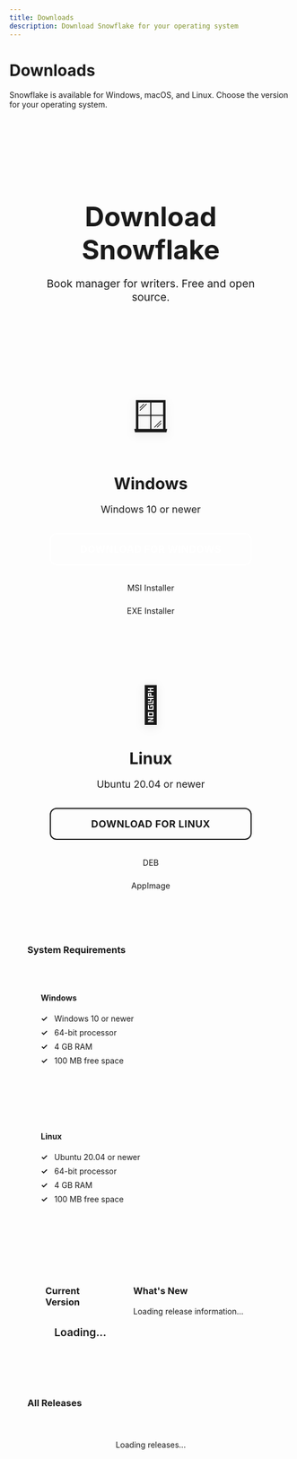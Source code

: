```yaml
---
title: Downloads
description: Download Snowflake for your operating system
---
```


# Downloads

Snowflake is available for Windows, macOS, and Linux. Choose the version for your operating system.

<div class="downloads-container">
  <div class="download-hero">
    <h2>Download Snowflake</h2>
    <p>Book manager for writers. Free and open source.</p>
  </div>

  <div class="download-buttons">
    <div class="download-card primary">
      <div class="download-icon">🪟</div>
      <h3>Windows</h3>
      <p>Windows 10 or newer</p>
      <div class="download-actions">
        <a href="#" class="btn btn-primary" id="download-windows">
          Download for Windows
        </a>
        <div class="download-options">
          <a href="#" class="download-option" data-platform="windows-msi">MSI Installer</a>
          <a href="#" class="download-option" data-platform="windows-exe">EXE Installer</a>
        </div>
      </div>
    </div>
    <!-- <div class="download-card">
      <div class="download-icon">🍎</div>
      <h3>macOS</h3>
      <p>macOS 10.15 or newer</p>
      <div class="download-actions">
        <a href="#" class="btn btn-secondary" id="download-mac">
          Download for macOS
        </a>
        <div class="download-options">
          <a href="#" class="download-option" data-platform="mac-dmg">DMG</a>
          <a href="#" class="download-option" data-platform="mac-app">APP</a>
        </div>
      </div>
    </div> -->
    <div class="download-card">
      <div class="download-icon">🐧</div>
      <h3>Linux</h3>
      <p>Ubuntu 20.04 or newer</p>
      <div class="download-actions">
        <a href="#" class="btn btn-secondary" id="download-linux">
          Download for Linux
        </a>
        <div class="download-options">
          <a href="#" class="download-option" data-platform="linux-deb">DEB</a>
          <a href="#" class="download-option" data-platform="linux-appimage">AppImage</a>
        </div>
      </div>
    </div>
  </div>
  
  <div class="system-requirements">
    <h3>System Requirements</h3>
    <div class="requirements-grid">
      <div class="requirement-item">
        <h4>Windows</h4>
        <ul>
          <li>Windows 10 or newer</li>
          <li>64-bit processor</li>
          <li>4 GB RAM</li>
          <li>100 MB free space</li>
        </ul>
      </div>
      <!-- <div class="requirement-item">
        <h4>macOS</h4>
        <ul>
          <li>macOS 10.15 (Catalina) or newer</li>
          <li>Intel or Apple Silicon</li>
          <li>4 GB RAM</li>
          <li>100 MB free space</li>
        </ul>
      </div> -->
      <div class="requirement-item">
        <h4>Linux</h4>
        <ul>
          <li>Ubuntu 20.04 or newer</li>
          <li>64-bit processor</li>
          <li>4 GB RAM</li>
          <li>100 MB free space</li>
        </ul>
      </div>
    </div>
  </div>

  <div class="release-info">
    <div class="current-version">
      <h3>Current Version</h3>
      <div class="version-badge" id="current-version">
        <span class="version-number">Loading...</span>
        <span class="version-date"></span>
      </div>
    </div>
    <div class="release-notes">
      <h3>What's New</h3>
      <div class="release-content" id="release-notes">
        <p>Loading release information...</p>
      </div>
    </div>
  </div>

  <div class="all-releases">
    <h3>All Releases</h3>
    <div class="releases-list" id="releases-list">
      <div class="loading">Loading releases...</div>
    </div>
  </div>

  
</div>

<script>
const GITHUB_API_URL = 'https://api.github.com/repos/ikloster03/snowflake-desktop';

async function fetchLatestRelease() {
  try {
    const response = await fetch(`${GITHUB_API_URL}/releases/latest`);
    if (!response.ok) {
      throw new Error(`HTTP error! status: ${response.status}`);
    }
    const release = await response.json();
    return release;
  } catch (error) {
    console.error('Error loading latest release:', error);
    return null;
  }
}

async function fetchAllReleases() {
  try {
    const response = await fetch(`${GITHUB_API_URL}/releases`);
    if (!response.ok) {
      throw new Error(`HTTP error! status: ${response.status}`);
    }
    const releases = await response.json();
    return releases;
  } catch (error) {
    console.error('Error loading all releases:', error);
    return [];
  }
}

function getAssetByPlatform(assets, platform) {
  const platformMap = {
    'windows-msi': /\.msi$/i,
    'windows-exe': /\.exe$/i,
    'mac-dmg': /\.dmg$/i,
    'mac-app': /\.app\.tar\.gz$/i,
    'linux-deb': /\.deb$/i,
    'linux-appimage': /\.AppImage$/i
  };
  
  const pattern = platformMap[platform];
  if (!pattern) return null;
  
  return assets.find(asset => pattern.test(asset.name));
}

function getPrimaryAssetByPlatform(assets, platform) {
  const platformMap = {
    'windows': [/\.msi$/i, /\.exe$/i],
    'mac': [/\.dmg$/i, /\.app\.tar\.gz$/i],
    'linux': [/\.deb$/i, /\.AppImage$/i]
  };
  
  const patterns = platformMap[platform];
  if (!patterns) return null;
  
  for (const pattern of patterns) {
    const asset = assets.find(asset => pattern.test(asset.name));
    if (asset) return asset;
  }
  
  return null;
}

function formatFileSize(bytes) {
  if (bytes === 0) return '0 Bytes';
  const k = 1024;
  const sizes = ['Bytes', 'KB', 'MB', 'GB'];
  const i = Math.floor(Math.log(bytes) / Math.log(k));
  return parseFloat((bytes / Math.pow(k, i)).toFixed(2)) + ' ' + sizes[i];
}

function formatDate(dateString) {
  const date = new Date(dateString);
  return date.toLocaleDateString('en-US', {
    year: 'numeric',
    month: 'long',
    day: 'numeric'
  });
}

async function updateDownloadPage() {
  try {
    const latestRelease = await fetchLatestRelease();
    const allReleases = await fetchAllReleases();
    
    if (latestRelease) {
      // Update current version info
      const versionElement = document.getElementById('current-version');
      if (versionElement) {
        versionElement.innerHTML = `
          <span class="version-number">${latestRelease.tag_name}</span>
          <span class="version-date">${formatDate(latestRelease.published_at)}</span>
        `;
      }
      
      // Update release notes
      const releaseNotesElement = document.getElementById('release-notes');
      if (releaseNotesElement) {
        const releaseBody = latestRelease.body || 'Release information not available';
        releaseNotesElement.innerHTML = `<div class="release-body">${releaseBody}</div>`;
      }
      
      // Update download links
      const assets = latestRelease.assets || [];
      
      // Primary download buttons
      const windowsBtn = document.getElementById('download-windows');
      const macBtn = document.getElementById('download-mac');
      const linuxBtn = document.getElementById('download-linux');
      
      const windowsAsset = getPrimaryAssetByPlatform(assets, 'windows');
      const macAsset = getPrimaryAssetByPlatform(assets, 'mac');
      const linuxAsset = getPrimaryAssetByPlatform(assets, 'linux');
      
      if (windowsAsset && windowsBtn) {
        windowsBtn.href = windowsAsset.browser_download_url;
        windowsBtn.style.display = 'inline-block';
      }
      if (macAsset && macBtn) {
        macBtn.href = macAsset.browser_download_url;
        macBtn.style.display = 'inline-block';
      }
      if (linuxAsset && linuxBtn) {
        linuxBtn.href = linuxAsset.browser_download_url;
        linuxBtn.style.display = 'inline-block';
      }
      
      // Additional download options
      document.querySelectorAll('.download-option').forEach(option => {
        const platform = option.getAttribute('data-platform');
        const asset = getAssetByPlatform(assets, platform);
        if (asset) {
          option.href = asset.browser_download_url;
          option.innerHTML = `${asset.name} (${formatFileSize(asset.size)})`;
          option.style.display = 'block';
        } else {
          option.style.display = 'none';
        }
      });
    }
    
    // Update all releases list
    const releasesListElement = document.getElementById('releases-list');
    if (releasesListElement) {
      // Remove current release from all releases list
      const filteredReleases = allReleases.filter(release => 
        !latestRelease || release.tag_name !== latestRelease.tag_name
      );
      
      if (filteredReleases.length > 0) {
        releasesListElement.innerHTML = filteredReleases.map(release => `
          <div class="release-item">
            <div class="release-header">
              <h4>${release.tag_name}${release.prerelease ? ' (Pre-release)' : ''}</h4>
              <span class="release-date">${formatDate(release.published_at)}</span>
            </div>
            ${release.body ? `<div class="release-description">${release.body}</div>` : ''}
            <div class="release-assets">
              ${release.assets
                .filter(asset => !asset.name.endsWith('.sig') && asset.name !== 'latest.json')
                .map(asset => `
                  <a href="${asset.browser_download_url}" class="asset-link" download>
                    ${asset.name} (${formatFileSize(asset.size)})
                  </a>
                `).join('')}
            </div>
          </div>
        `).join('');
      } else {
        releasesListElement.innerHTML = '<p>No previous releases found</p>';
      }
    }
  } catch (error) {
    console.error('Error in updateDownloadPage:', error);
  }
}

// Launch function on page load
document.addEventListener('DOMContentLoaded', updateDownloadPage);
window.addEventListener('load', updateDownloadPage);

if (document.readyState !== 'loading') {
  updateDownloadPage();
}
</script>

<style>
.downloads-container {
  max-width: 1200px;
  margin: 0 auto;
  padding: 2rem;
}

.download-hero {
  text-align: center;
  padding: 3rem 0;
}

.download-hero h2 {
  font-size: 3rem;
  margin-bottom: 1rem;
  color: var(--vp-c-text-1);
}

.download-hero p {
  font-size: 1.2rem;
  color: var(--vp-c-text-2);
}

.download-buttons {
  display: grid;
  grid-template-columns: repeat(auto-fit, minmax(300px, 1fr));
  gap: 2rem;
  margin: 3rem 0;
}

.download-card {
  background: var(--vp-c-bg-soft);
  border: 1px solid var(--vp-c-divider);
  border-radius: 16px;
  padding: 2.5rem;
  text-align: center;
  transition: all 0.3s ease;
  position: relative;
}

.download-card::before {
  content: '';
  position: absolute;
  top: 0;
  left: 0;
  right: 0;
  bottom: 0;
  background: linear-gradient(135deg, transparent, rgba(var(--vp-c-brand-rgb), 0.05));
  border-radius: 16px;
  opacity: 0;
  transition: opacity 0.3s ease;
}

.download-card:hover::before {
  opacity: 1;
}

.download-card:hover {
  transform: translateY(-6px);
  box-shadow: 0 12px 40px rgba(0, 0, 0, 0.15);
  border-color: var(--vp-c-brand-light);
}

.download-card.primary {
  border-color: var(--vp-c-brand);
  background: linear-gradient(135deg, var(--vp-c-brand-soft), var(--vp-c-brand-softer));
  box-shadow: 0 4px 20px rgba(var(--vp-c-brand-rgb), 0.2);
}

.download-card.primary:hover {
  box-shadow: 0 12px 40px rgba(var(--vp-c-brand-rgb), 0.3);
}

.download-icon {
  font-size: 4rem;
  margin-bottom: 1.5rem;
  filter: drop-shadow(0 4px 8px rgba(0, 0, 0, 0.1));
}

.download-card h3 {
  font-size: 1.8rem;
  margin-bottom: 0.8rem;
  color: var(--vp-c-text-1);
  font-weight: 700;
}

.download-card p {
  color: var(--vp-c-text-2);
  margin-bottom: 2rem;
  font-size: 1.1rem;
}

.download-actions {
  display: flex;
  flex-direction: column;
  gap: 1.5rem;
}

.btn {
  padding: 16px 32px;
  border-radius: 12px;
  text-decoration: none !important;
  font-weight: 700;
  font-size: 1.1rem;
  transition: all 0.3s ease;
  border: 2px solid transparent;
  display: inline-block;
  position: relative;
  text-transform: uppercase;
  letter-spacing: 0.5px;
  color: inherit;
}

.btn:focus,
.btn:active,
.btn:visited {
  text-decoration: none !important;
  color: inherit;
}

.btn-primary {
  background: linear-gradient(135deg, var(--vp-c-brand), var(--vp-c-brand-dark));
  color: white !important;
  border-color: var(--vp-c-brand);
  box-shadow: 0 4px 15px rgba(var(--vp-c-brand-rgb), 0.3);
}

.btn-primary:hover {
  background: linear-gradient(135deg, var(--vp-c-brand-light), var(--vp-c-brand));
  transform: translateY(-3px);
  box-shadow: 0 8px 25px rgba(var(--vp-c-brand-rgb), 0.4);
  color: white !important;
}

.btn-primary:focus,
.btn-primary:active,
.btn-primary:visited {
  color: white !important;
}

.btn-secondary {
  background: linear-gradient(135deg, transparent, rgba(var(--vp-c-brand-rgb), 0.1));
  color: var(--vp-c-brand) !important;
  border-color: var(--vp-c-brand);
  box-shadow: 0 4px 15px rgba(var(--vp-c-brand-rgb), 0.2);
}

.btn-secondary:hover {
  background: linear-gradient(135deg, var(--vp-c-brand-soft), var(--vp-c-brand-lighter));
  transform: translateY(-3px);
  box-shadow: 0 8px 25px rgba(var(--vp-c-brand-rgb), 0.3);
  color: var(--vp-c-brand) !important;
}

.btn-secondary:focus,
.btn-secondary:active,
.btn-secondary:visited {
  color: var(--vp-c-brand) !important;
}

.download-options {
  display: flex;
  flex-direction: column;
  gap: 0.5rem;
}

.download-option {
  color: var(--vp-c-text-2);
  text-decoration: none;
  font-size: 0.9rem;
  padding: 0.5rem;
  border-radius: 4px;
  transition: all 0.3s ease;
}

.download-option:hover {
  background: var(--vp-c-bg-soft);
  color: var(--vp-c-text-1);
}

.release-info {
  display: grid;
  grid-template-columns: 1fr 2fr;
  gap: 2rem;
  margin: 3rem 0;
  padding: 2rem;
  background: var(--vp-c-bg-soft);
  border-radius: 12px;
}

.current-version h3,
.release-notes h3 {
  margin-bottom: 1rem;
  color: var(--vp-c-text-1);
}

.version-badge {
  display: inline-flex;
  flex-direction: column;
  gap: 0.5rem;
  padding: 1rem;
  background: var(--vp-c-brand-soft);
  border-radius: 8px;
  border: 1px solid var(--vp-c-brand);
}

.version-number {
  font-size: 1.2rem;
  font-weight: 600;
  color: var(--vp-c-brand);
}

.version-date {
  font-size: 0.9rem;
  color: var(--vp-c-text-2);
}

.release-content {
  color: var(--vp-c-text-2);
  line-height: 1.6;
}

.release-body {
  white-space: pre-wrap;
}

.all-releases {
  margin: 3rem 0;
}

.all-releases h3 {
  margin-bottom: 1.5rem;
  color: var(--vp-c-text-1);
}

.releases-list {
  display: flex;
  flex-direction: column;
  gap: 1rem;
}

.release-item {
  background: var(--vp-c-bg-soft);
  border: 1px solid var(--vp-c-divider);
  border-radius: 8px;
  padding: 1.5rem;
}

.release-header {
  display: flex;
  justify-content: space-between;
  align-items: center;
  margin-bottom: 1rem;
}

.release-header h4 {
  margin: 0;
  color: var(--vp-c-text-1);
}

.release-date {
  color: var(--vp-c-text-2);
  font-size: 0.9rem;
}

.release-assets {
  display: flex;
  flex-wrap: wrap;
  gap: 1rem;
}

.asset-link {
  color: var(--vp-c-brand);
  text-decoration: none;
  font-size: 0.9rem;
  padding: 0.5rem 1rem;
  border: 1px solid var(--vp-c-brand);
  border-radius: 4px;
  transition: all 0.3s ease;
}

.asset-link:hover {
  background: var(--vp-c-brand-soft);
}

.system-requirements {
  margin: 3rem 0;
}

.system-requirements h3 {
  margin-bottom: 1.5rem;
  color: var(--vp-c-text-1);
}

.requirements-grid {
  display: grid;
  grid-template-columns: repeat(auto-fit, minmax(250px, 1fr));
  gap: 2rem;
}

.requirement-item {
  background: var(--vp-c-bg-soft);
  border: 1px solid var(--vp-c-divider);
  border-radius: 8px;
  padding: 1.5rem;
}

.requirement-item h4 {
  margin-bottom: 1rem;
  color: var(--vp-c-text-1);
}

.requirement-item ul {
  list-style: none;
  padding: 0;
}

.requirement-item li {
  color: var(--vp-c-text-2);
  padding: 0.25rem 0;
  position: relative;
  padding-left: 1.5rem;
}

.requirement-item li:before {
  content: "✓";
  position: absolute;
  left: 0;
  color: var(--vp-c-brand);
  font-weight: bold;
}

.loading {
  text-align: center;
  padding: 2rem;
  color: var(--vp-c-text-2);
}

@media (max-width: 768px) {
  .download-buttons {
    grid-template-columns: 1fr;
  }
  
  .release-info {
    grid-template-columns: 1fr;
  }
  
  .release-header {
    flex-direction: column;
    align-items: flex-start;
    gap: 0.5rem;
  }
  
  .release-assets {
    flex-direction: column;
  }
  
  .requirements-grid {
    grid-template-columns: 1fr;
  }
}
</style> 
